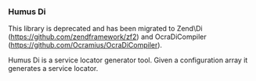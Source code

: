 ### Humus Di

This library is deprecated and has been migrated to Zend\Di (https://github.com/zendframework/zf2) and OcraDiCompiler (https://github.com/Ocramius/OcraDiCompiler).

Humus Di is a service locator generator tool. Given a configuration array it generates a service locator.